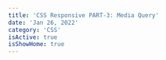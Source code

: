 ```yaml
---
title: 'CSS Responsive PART-3: Media Query'
date: 'Jan 26, 2022'
category: 'CSS'
isActive: true
isShowHome: true
---
```

